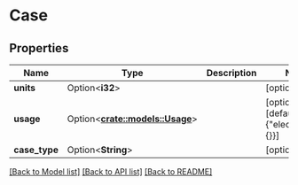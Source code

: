 # Case

## Properties

Name | Type | Description | Notes
------------ | ------------- | ------------- | -------------
**units** | Option<**i32**> |  | [optional]
**usage** | Option<[**crate::models::Usage**](Usage.md)> |  | [optional][default to {"elec_factors":{}}]
**case_type** | Option<**String**> |  | [optional]

[[Back to Model list]](../README.md#documentation-for-models) [[Back to API list]](../README.md#documentation-for-api-endpoints) [[Back to README]](../README.md)


